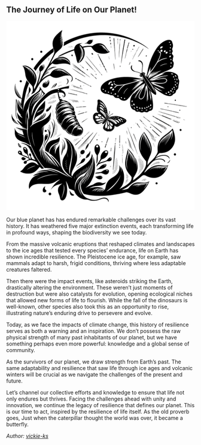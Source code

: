 ## The Journey of Life on Our Planet!

<img src="images/blogs/life-on-planet.png" alt="proxy-sec" class="md-img">


Our blue planet has has endured remarkable challenges over its vast history. It has weathered five major extinction events, each transforming life in profound ways, shaping the biodiversity we see today.

From the massive volcanic eruptions that reshaped climates and landscapes to the ice ages that tested every species’ endurance, life on Earth has shown incredible resilience. The Pleistocene ice age, for example, saw mammals adapt to harsh, frigid conditions, thriving where less adaptable creatures faltered.

Then there were the impact events, like asteroids striking the Earth, drastically altering the environment. These weren’t just moments of destruction but were also catalysts for evolution, opening ecological niches that allowed new forms of life to flourish. While the fall of the dinosaurs is well-known, other species also took this as an opportunity to rise, illustrating nature’s enduring drive to persevere and evolve.

Today, as we face the impacts of climate change, this history of resilience serves as both a warning and an inspiration. We don’t possess the raw physical strength of many past inhabitants of our planet, but we have something perhaps even more powerful: knowledge and a global sense of community.

As the survivors of our planet, we draw strength from Earth’s past. The same adaptability and resilience that saw life through ice ages and volcanic winters will be crucial as we navigate the challenges of the present and future.

Let’s channel our collective efforts and knowledge to ensure that life not only endures but thrives. Facing the challenges ahead with unity and innovation, we continue the legacy of resilience that defines our planet. This is our time to act, inspired by the resilience of life itself. As the old proverb goes, Just when the caterpillar thought the world was over, it became a butterfly.

*Author: [vickie-ks](https://github.com/vickie-ks)*